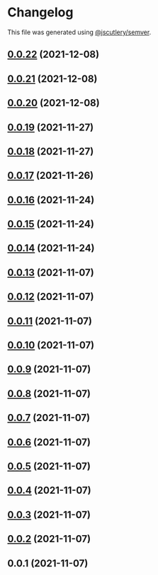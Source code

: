 # Changelog

This file was generated using [@jscutlery/semver](https://github.com/jscutlery/semver).

## [0.0.22](https://github.com/onedaycat/jaco/compare/common-0.0.21...common-0.0.22) (2021-12-08)



## [0.0.21](https://github.com/onedaycat/jaco/compare/common-0.0.20...common-0.0.21) (2021-12-08)



## [0.0.20](https://github.com/onedaycat/jaco/compare/common-0.0.19...common-0.0.20) (2021-12-08)



## [0.0.19](https://github.com/onedaycat/jaco/compare/common-0.0.18...common-0.0.19) (2021-11-27)



## [0.0.18](https://github.com/onedaycat/jaco/compare/common-0.0.17...common-0.0.18) (2021-11-27)



## [0.0.17](https://github.com/onedaycat/jaco/compare/common-0.0.16...common-0.0.17) (2021-11-26)



## [0.0.16](https://github.com/onedaycat/jaco/compare/common-0.0.15...common-0.0.16) (2021-11-24)



## [0.0.15](https://github.com/onedaycat/jaco/compare/common-0.0.14...common-0.0.15) (2021-11-24)



## [0.0.14](https://github.com/onedaycat/jaco/compare/common-0.0.13...common-0.0.14) (2021-11-24)



## [0.0.13](https://github.com/onedaycat/jaco/compare/common-0.0.12...common-0.0.13) (2021-11-07)



## [0.0.12](https://github.com/onedaycat/jaco/compare/common-0.0.11...common-0.0.12) (2021-11-07)



## [0.0.11](https://github.com/onedaycat/jaco/compare/common-0.0.10...common-0.0.11) (2021-11-07)



## [0.0.10](https://github.com/onedaycat/jaco/compare/common-0.0.9...common-0.0.10) (2021-11-07)



## [0.0.9](https://github.com/onedaycat/jaco/compare/common-0.0.8...common-0.0.9) (2021-11-07)



## [0.0.8](https://github.com/onedaycat/jaco/compare/common-0.0.7...common-0.0.8) (2021-11-07)



## [0.0.7](https://github.com/onedaycat/jaco/compare/common-0.0.6...common-0.0.7) (2021-11-07)



## [0.0.6](https://github.com/onedaycat/jaco/compare/common-0.0.5...common-0.0.6) (2021-11-07)



## [0.0.5](https://github.com/onedaycat/jaco/compare/common-0.0.4...common-0.0.5) (2021-11-07)



## [0.0.4](https://github.com/onedaycat/jaco/compare/common-0.0.3...common-0.0.4) (2021-11-07)



## [0.0.3](https://github.com/onedaycat/jaco/compare/common-0.0.2...common-0.0.3) (2021-11-07)



## [0.0.2](https://github.com/onedaycat/jaco/compare/common-0.0.1...common-0.0.2) (2021-11-07)



## 0.0.1 (2021-11-07)
